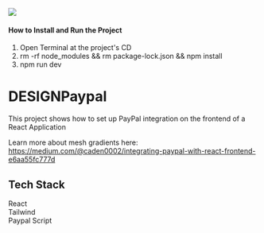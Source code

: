 ![](https://github.com/Caden0002/DESIGNMeshGradient/blob/main/meshgradient.gif)
#### How to Install and Run the Project ####
1. Open Terminal at the project's CD<br />
2. rm -rf node_modules && rm package-lock.json && npm install<br />
3. npm run dev<br />


# DESIGNPaypal
This project shows how to set up PayPal integration on the frontend of a React Application<br />

Learn more about mesh gradients here:<br />
https://medium.com/@caden0002/integrating-paypal-with-react-frontend-e6aa55fc777d

## Tech Stack ##
React<br />
Tailwind<br />
Paypal Script<br />



